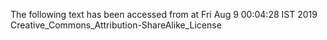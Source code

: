 The following text has been accessed from at Fri Aug 9 00:04:28 IST 2019
Creative_Commons_Attribution-ShareAlike_License
